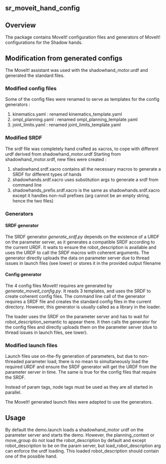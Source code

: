 
sr_moveit_hand_config
------------

## Overview

  The package contains MoveIt! configuration files and generators of MoveIt! configurations for the Shadow hands.

## Modification from generated configs

The MoveIt! assistant was used with the shadowhand_motor.urdf and generated the standard files. 
 
### Modified config files
Some of the config files were renamed to serve as templates for the config generators :

  1. kinematics.yaml : renamed kinematics_template.yaml
  2. ompl_planning.yaml : renamed ompl_planning_template.yaml
  3. joint_limits.yaml : renamed joint_limits_template.yaml


### Modified SRDF

The srdf file was completely hand crafted as xacros, to cope with different urdf derived from shadowhand_motor.urdf
Starting from shadowhand_motor.srdf, new files were created :

  1. shadowhand.srdf.xacro contains all the necessary macros to generate a SRDF for different types of hands
  2. shadowhands.srdf.xacro uses substitution args to generate a srdf from command line
  3. shadowhands_prefix.srdf.xacro is the same as shadowhands.srdf.xacro except it handles non-null prefixes (arg cannot be an empty string, hence the two files)
  
### Generators

#### SRDF generator

The SRDF generator *generate_srdf.py* depends on the existence of a URDF on the parameter server, as it generates a compatible SRDF according to the current URDF.
It waits to ensure the robot_description is available and uses the URDF to call the SRDF macros with coherent arguments.
The generator directly uploads the data on parameter server due to thread issues in launch files (see lower) or stores it in the provided output filename
  
#### Config generator
  
The 4 config files MoveIt! requires are generated by *generate_moveit_config.py*. It reads 3 templates, and uses the SRDF to create coherent config files. 
The command line call of the generator requires a SRDF file and creates the standard config files in the current directory. 
However, this generator is usually called as a library in the loader.
 
The loader uses the SRDF on the parameter server and has to wait for robot_description_semantic to appear there. 
It then calls the generator for the config files and directly uploads them on the parameter server (due to thread issues in launch files, see lower).
  
### Modified launch files

Launch files use on-the-fly generation of parameters, but due to non-threaded parameter load, there is no mean to simultaneously load the required URDF
and ensure the SRDF generator will get the URDF from the parameter server in time. The same is true for the config files that require the SRDF.

Instead of param tags, node tags must be used as they are all started in parallel. 
  
The MoveIt! generated launch files were adapted to use the generators.

## Usage

By default the demo.launch loads a shadowhand_motor urdf on the parameter server and starts the demo.
However, the planning_context or move_group do not load the robot_description by default and except robot_description to be on the param server,
but load_robot_description arg can enforce the urdf loading. This loaded robot_description should contain one of the possible hand.


